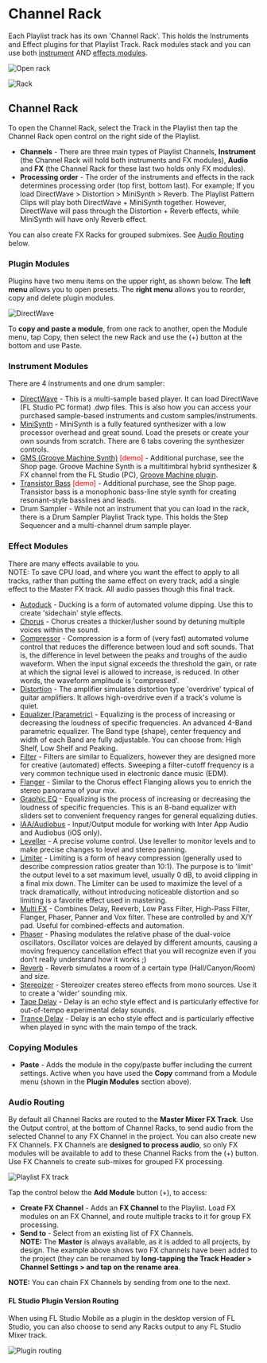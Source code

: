 # Channel Rack

Each Playlist track has its own 'Channel Rack'. This holds the Instruments and Effect plugins for that Playlist Track. Rack modules stack and you can use both [instrument][1] AND [effects modules][2].

![Open rack](../assets/rack/open.png)

![Rack](../assets/rack/rack.png)

<a id="channelrack"></a>

## Channel Rack

To open the Channel Rack, select the Track in the Playlist then tap the Channel Rack open control on the right side of the Playlist.

*   **Channels** - There are three main types of Playlist Channels, **Instrument** (the Channel Rack will hold both instruments and FX modules), **Audio** and **FX** (the Channel Rack for these last two holds only FX modules).
*   **Processing order** - The order of the instruments and effects in the rack determines processing order (top first, bottom last). For example; If you load DirectWave > Distortion > MiniSynth > Reverb. The Playlist Pattern Clips will play both DirectWave + MiniSynth together. However, DirectWave will pass through the Distortion + Reverb effects, while MiniSynth will have only Reverb effect.

You can also create FX Racks for grouped submixes. See [Audio Routing][3] below.

<a id="pluginmodule"></a>

### Plugin Modules

Plugins have two menu items on the upper right, as shown below. The **left menu** allows you to open presets. The **right menu** allows you to reorder, copy and delete plugin modules.

![DirectWave](../assets/rack/directwave.png)

To **copy and paste a module**, from one rack to another, open the Module menu, tap Copy, then select the new Rack and use the (+) button at the bottom and use Paste.

<a id="instrumentmodule"></a>

### Instrument Modules

There are 4 instruments and one drum sampler:

*   [DirectWave][4] - This is a multi-sample based player. It can load DirectWave (FL Studio PC format) .dwp files. This is also how you can access your purchased sample-based instruments and custom samples/instruments.
*   [MiniSynth][5] - MiniSynth is a fully featured synthesizer with a low processor overhead and great sound. Load the presets or create your own sounds from scratch. There are 6 tabs covering the synthesizer controls.
*   [GMS (Groove Machine Synth)][6] <font color="red">\[demo\]</font> - Additional purchase, see the Shop page. Groove Machine Synth is a multitimbral hybrid synthesizer & FX channel from the FL Studio (PC), [Groove Machine plugin][7].
*   [Transistor Bass][8] <font color="red">\[demo\]</font> - Additional purchase, see the Shop page. Transistor bass is a monophonic bass-line style synth for creating resonant-style basslines and leads.
*   Drum Sampler - While not an instrument that you can load in the rack, there is a Drum Sampler Playlist Track type. This holds the Step Sequencer and a multi-channel drum sample player.

<a id="effectmodule"></a>

### Effect Modules

There are many effects available to you.  
NOTE: To save CPU load, and where you want the effect to apply to all tracks, rather than putting the same effect on every track, add a single effect to the Master FX track. All audio passes though this final track.

*   [Autoduck][9] - Ducking is a form of automated volume dipping. Use this to create 'sidechain' style effects.
*   [Chorus][10] - Chorus creates a thicker/lusher sound by detuning multiple voices within the sound.
*   [Compressor][11] - Compression is a form of (very fast) automated volume control that reduces the difference between loud and soft sounds. That is, the difference in level between the peaks and troughs of the audio waveform. When the input signal exceeds the threshold the gain, or rate at which the signal level is allowed to increase, is reduced. In other words, the waveform amplitude is 'compressed'.
*   [Distortion][12] - The amplifier simulates distortion type 'overdrive' typical of guitar amplifiers. It allows high-overdrive even if a track's volume is quiet.
*   [Equalizer (Parametric)][13] - Equalizing is the process of increasing or decreasing the loudness of specific frequencies. An advanced 4-Band parametric equalizer. The Band type (shape), center frequency and width of each Band are fully adjustable. You can choose from: High Shelf, Low Shelf and Peaking.
*   [Filter][14] - Filters are similar to Equalizers, however they are designed more for creative (automated) effects. Sweeping a filter-cutoff frequency is a very common technique used in electronic dance music (EDM).
*   [Flanger][15] - Similar to the Chorus effect Flanging allows you to enrich the stereo panorama of your mix.
*   [Graphic EQ][16] - Equalizing is the process of increasing or decreasing the loudness of specific frequencies. This is an 8-band equalizer with sliders set to convenient frequency ranges for general equalizing duties.
*   [IAA/Audiobus][17] - Input/Output module for working with Inter App Audio and Audiobus (iOS only).
*   [Leveller][18] - A precise volume control. Use leveller to monitor levels and to make precise changes to level and stereo panning.
*   [Limiter][19] - Limiting is a form of heavy compression (generally used to describe compression ratios greater than 10:1). The purpose is to 'limit' the output level to a set maximum level, usually 0 dB, to avoid clipping in a final mix down. The Limiter can be used to maximize the level of a track dramatically, without introducing noticeable distortion and so limiting is a favorite effect used in mastering.
*   [Multi FX][20] - Combines Delay, Reeverb, Low Pass Filter, High-Pass Filter, Flanger, Phaser, Panner and Vox filter. These are controlled by and X/Y pad. Useful for combined-effects and automation.
*   [Phaser][21] - Phasing modulates the relative phase of the dual-voice oscillators. Oscillator voices are delayed by different amounts, causing a moving frequency cancellation effect that you will recognize even if you don't really understand how it works ;)
*   [Reverb][22] - Reverb simulates a room of a certain type (Hall/Canyon/Room) and size.
*   [Stereoizer][23] - Stereoizer creates stereo effects from mono sources. Use it to create a 'wider' sounding mix.
*   [Tape Delay][24] - Delay is an echo style effect and is particularly effective for out-of-tempo experimental delay sounds.
*   [Trance Delay][25] - Delay is an echo style effect and is particularly effective when played in sync with the main tempo of the track.

<a id="flm_copypaste"></a>

### Copying Modules

*   **Paste** - Adds the module in the copy/paste buffer including the current settings. Active when you have used the **Copy** command from a Module menu (shown in the **Plugin Modules** section above).

<a id="flm_routing"></a>

### Audio Routing

By default all Channel Racks are routed to the **Master Mixer FX Track**. Use the Output control, at the bottom of Channel Racks, to send audio from the selected Channel to any FX Channel in the project. You can also create new FX Channels. FX Channels are **designed to process audio**, so only FX modules will be available to add to these Channel Racks from the (+) button. Use FX Channels to create sub-mixes for grouped FX processing.

![Playlist FX track](../assets/rack/playlist_fx_track.png)

Tap the control below the **Add Module** button (+), to access:

*   **Create FX Channel** - Adds an **FX Channel** to the Playlist. Load FX modules on an FX Channel, and route multiple tracks to it for group FX processing.
*   **Send to** - Select from an existing list of FX Channels.  
    **NOTE:** The **Master** is always available, as it is added to all projects, by design. The example above shows two FX channels have been added to the project (they can be renamed by **long-tapping the Track Header > Channel Settings > and tap on the rename area**.

**NOTE:** You can chain FX Channels by sending from one to the next.

<a id="flm_pluginrouting"></a>

#### FL Studio Plugin Version Routing

When using FL Studio Mobile as a plugin in the desktop version of FL Studio, you can also choose to send any Racks output to any FL Studio Mixer track.

![Plugin routing](../assets/rack/plugin_routing.png)

[1]: #instrumentmodule
[2]: #effectmodule
[3]: #flm_routing
[4]: FL%20Studio%20Mobile_Module_DirectWave.md
[5]: FL%20Studio%20Mobile_Module_Minisynth.md
[6]: FL%20Studio%20Mobile_Module_GMS.md
[7]: https://www.image-line.com/support/FLHelp/html/plugins/GMS.htm
[8]: FL%20Studio%20Mobile_Module_TransistorBass.md
[9]: FL%20Studio%20Mobile_Module_Autoduck.md
[10]: FL%20Studio%20Mobile_Module_Chorus.md
[11]: FL%20Studio%20Mobile_Module_Compressor.md
[12]: FL%20Studio%20Mobile_Module_Distortion.md
[13]: FL%20Studio%20Mobile_Module_ParametricEQ.md
[14]: FL%20Studio%20Mobile_Module_Filter.md
[15]: FL%20Studio%20Mobile_Module_Flanger.md
[16]: FL%20Studio%20Mobile_Module_GraphicEQ.md
[17]: FL%20Studio%20Mobile_iOS_InterApp.md
[18]: FL%20Studio%20Mobile_Module_Leveller.md
[19]: FL%20Studio%20Mobile_Module_Limiter.md
[20]: FL%20Studio%20Mobile_Module_MultiFX.md
[21]: FL%20Studio%20Mobile_Module_Phaser.md
[22]: FL%20Studio%20Mobile_Module_Reverb.md
[23]: FL%20Studio%20Mobile_Module_Stereoizer.md
[24]: FL%20Studio%20Mobile_Module_TapeDelay.md
[25]: FL%20Studio%20Mobile_Module_TranceDelay.md